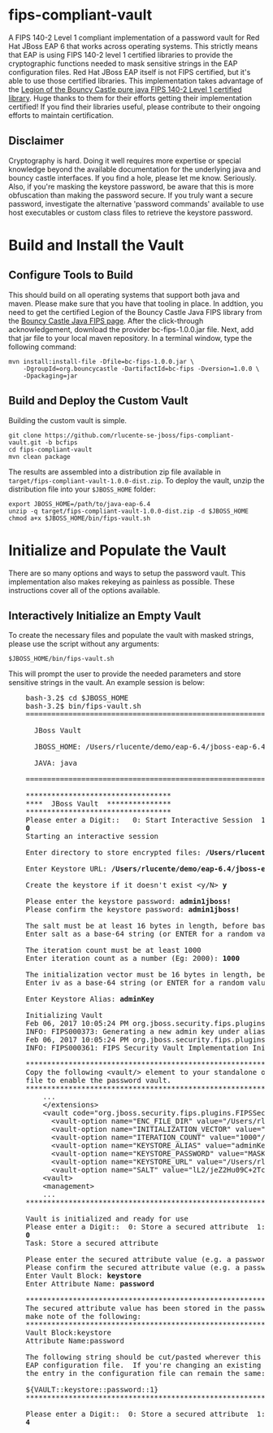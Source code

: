 fips-compliant-vault
====================

A FIPS 140-2 Level 1 compliant implementation of a password vault
for Red Hat JBoss EAP 6 that works across operating systems.  This
strictly means that EAP is using FIPS 140-2 level 1 certified
libraries to provide the cryptographic functions needed to mask
sensitive strings in the EAP configuration files.  Red Hat JBoss
EAP itself is not FIPS certified, but it's able to use those certified
libraries.  This implementation takes advantage of the [Legion of
the Bouncy Castle pure java FIPS 140-2 Level 1 certified library](http://www.bouncycastle.org/fips-java/).
Huge thanks to them for their efforts getting their implementation
certified!  If you find their libraries useful, please contribute
to their ongoing efforts to maintain certification.

Disclaimer
----------

Cryptography is hard.  Doing it well requires more expertise or
special knowledge beyond the available documentation for the
underlying java and bouncy castle interfaces.  If you find a hole,
please let me know.  Seriously.  Also, if you're masking the keystore
password, be aware that this is more obfuscation than making the
password secure.  If you truly want a secure password, investigate
the alternative 'password commands' available to use host executables
or custom class files to retrieve the keystore password.

Build and Install the Vault
===========================

Configure Tools to Build
------------------------

This should build on all operating systems that support both java
and maven.  Please make sure that you have that tooling in place.
In addtion, you need to get the certified Legion of the Bouncy
Castle Java FIPS library from the [Bouncy Castle Java FIPS page](http://www.bouncycastle.org/fips-java/).
After the click-through acknowledgement, download the provider
bc-fips-1.0.0.jar file.  Next, add that jar file to your local maven
repository.  In a terminal window, type the following command:

    mvn install:install-file -Dfile=bc-fips-1.0.0.jar \
        -DgroupId=org.bouncycastle -DartifactId=bc-fips -Dversion=1.0.0 \
        -Dpackaging=jar

Build and Deploy the Custom Vault
---------------------------------

Building the custom vault is simple.

    git clone https://github.com/rlucente-se-jboss/fips-compliant-vault.git -b bcfips
    cd fips-compliant-vault
    mvn clean package

The results are assembled into a distribution zip file available
in `target/fips-compliant-vault-1.0.0-dist.zip`.  To deploy the
vault, unzip the distribution file into your `$JBOSS_HOME` folder:

    export JBOSS_HOME=/path/to/java-eap-6.4
    unzip -q target/fips-compliant-vault-1.0.0-dist.zip -d $JBOSS_HOME
    chmod a+x $JBOSS_HOME/bin/fips-vault.sh

Initialize and Populate the Vault
=================================

There are so many options and ways to setup the password vault.
This implementation also makes rekeying as painless as possible.
These instructions cover all of the options available.

Interactively Initialize an Empty Vault
---------------------------------------

To create the necessary files and populate the vault with masked
strings, please use the script without any arguments:

    $JBOSS_HOME/bin/fips-vault.sh

This will prompt the user to provide the needed parameters and store
sensitive strings in the vault.  An example session is below:
<pre>
    bash-3.2$ cd $JBOSS_HOME
    bash-3.2$ bin/fips-vault.sh
    =========================================================================
    
      JBoss Vault
    
      JBOSS_HOME: /Users/rlucente/demo/eap-6.4/jboss-eap-6.4
    
      JAVA: java
    
    =========================================================================
    
    **********************************
    ****  JBoss Vault  ***************
    **********************************
    Please enter a Digit::   0: Start Interactive Session  1: Remove Interactive Session  2: Exit
    <b>0</b>
    Starting an interactive session

    Enter directory to store encrypted files: <b>/Users/rlucente/demo/eap-6.4/jboss-eap-6.4/vault</b>

    Enter Keystore URL: <b>/Users/rlucente/demo/eap-6.4/jboss-eap-6.4/vault/vault.bcfks</b>
 
    Create the keystore if it doesn't exist &lt;y/N&gt; <b>y</b>
    
    Please enter the keystore password: <b>admin1jboss!</b>
    Please confirm the keystore password: <b>admin1jboss!</b>
    
    The salt must be at least 16 bytes in length, before base-64 encoding.
    Enter salt as a base-64 string (or ENTER for a random value): <b>ENTER</b>
    
    The iteration count must be at least 1000
    Enter iteration count as a number (Eg: 2000): <b>1000</b>
    
    The initialization vector must be 16 bytes in length, before base-64 encoding.
    Enter iv as a base-64 string (or ENTER for a random value): <b>ENTER</b>
    
    Enter Keystore Alias: <b>adminKey</b>
    
    Initializing Vault
    Feb 06, 2017 10:05:24 PM org.jboss.security.fips.plugins.FIPSSecurityVault setUpVault
    INFO: FIPS000373: Generating a new admin key under alias (adminKey)
    Feb 06, 2017 10:05:24 PM org.jboss.security.fips.plugins.FIPSSecurityVault init
    INFO: FIPS000361: FIPS Security Vault Implementation Initialized and Ready
    
    ******************************************************************************
    Copy the following &lt;vault/&gt; element to your standalone or domain configuration
    file to enable the password vault.
    ******************************************************************************
        ...
        &lt;/extensions&gt;
        &lt;vault code="org.jboss.security.fips.plugins.FIPSSecurityVault" module="org.jboss.security.fips" &gt;
          &lt;vault-option name="ENC_FILE_DIR" value="/Users/rlucente/demo/eap-6.4/jboss-eap-6.4/vault/"/&gt;
          &lt;vault-option name="INITIALIZATION_VECTOR" value="vXpgRFPSf0qjcb9jQzSHBA=="/&gt;
          &lt;vault-option name="ITERATION_COUNT" value="1000"/&gt;
          &lt;vault-option name="KEYSTORE_ALIAS" value="adminKey"/&gt;
          &lt;vault-option name="KEYSTORE_PASSWORD" value="MASK-vFQdk4C7AVQulTRLaxBOfg=="/&gt;
          &lt;vault-option name="KEYSTORE_URL" value="/Users/rlucente/demo/eap-6.4/jboss-eap-6.4/vault/vault.bcfks"/&gt;
          &lt;vault-option name="SALT" value="lL2/jeZ2Hu09C+2Tcyd9AQ=="/&gt;
        &lt;vault&gt;
        &lt;management&gt;
        ...
    ******************************************************************************
    
    Vault is initialized and ready for use
    Please enter a Digit::  0: Store a secured attribute  1: Check whether a secured attribute exists  2: Remove secured attribute  3: List all secured attributes  4: Exit
    <b>0</b>
    Task: Store a secured attribute
    
    Please enter the secured attribute value (e.g. a password): <b>admin1jboss!</b>
    Please confirm the secured attribute value (e.g. a password): <b>admin1jboss!</b>
    Enter Vault Block: <b>keystore</b>
    Enter Attribute Name: <b>password</b>
    
    ******************************************************************************
    The secured attribute value has been stored in the password vault.  Please
    make note of the following:
    ******************************************************************************
    Vault Block:keystore
    Attribute Name:password
    
    The following string should be cut/pasted wherever this password occurs in the
    EAP configuration file.  If you're changing an existing password in the vault,
    the entry in the configuration file can remain the same:
    
    ${VAULT::keystore::password::1}
    ******************************************************************************
    
    Please enter a Digit::  0: Store a secured attribute  1: Check whether a secured attribute exists  2: Remove secured attribute  3: List all secured attributes  4: Exit
    <b>4</b>
</pre>
